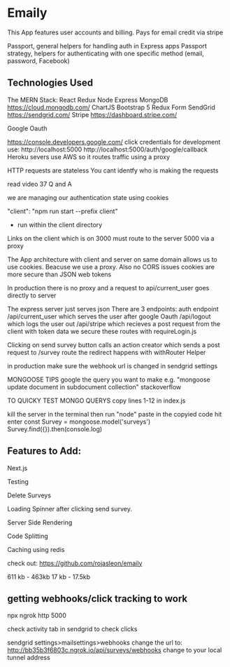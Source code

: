 # Emaily

This App features user accounts and billing.
Pays for email credit via stripe

Passport, general helpers for handling auth in Express apps
Passport strategy, helpers for authenticating with one specific
method (email, password, Facebook)

## Technologies Used

The MERN Stack:
React
Redux
Node
Express
MongoDB https://cloud.mongodb.com/
ChartJS
Bootstrap 5
Redux Form
SendGrid https://sendgrid.com/
Stripe https://dashboard.stripe.com/

Google Oauth

https://console.developers.google.com/
click credentials
for development use:
http://localhost:5000
http://localhost:5000/auth/google/callback
Heroku severs use AWS so it routes traffic using a proxy

HTTP requests are stateless
You cant identfy who is making the requests

read video 37 Q and A

we are managing our authentication state using cookies

"client": "npm run start --prefix client"

- run within the client directory

Links on the client which is on 3000 must route to the server 5000 via a proxy

The App architecture with client and server on same domain allows us to
use cookies. Beacuse we use a proxy. Also no CORS issues
cookies are more secure than JSON web tokens

In production there is no proxy and a request to api/current_user
goes directly to server

The express server just serves json
There are 3 endpoints:
auth endpoint /api/current_user which serves the user after google Oauth
/api/logout which logs the user out
/api/stripe which recieves a post request from the client with token data
we secure these routes with requireLogin.js

Clicking on send survey button calls an action creator which sends a post request
to /survey route
the redirect happens with withRouter Helper

in production make sure the webhook url is changed in sendgrid settings

MONGOOSE TIPS
google the query you want to make e.g.
"mongoose update document in subdocument collection"
stackoverflow

TO QUICKY TEST MONGO QUERYS
copy lines 1-12 in index.js

kill the server in the terminal then run "node"
paste in the copyied code hit enter
const Survey = mongoose.model('surveys')
Survey.find({}).then(console.log)

## Features to Add:

Next.js

Testing

Delete Surveys

Loading Spinner after clicking send survey.

Server Side Rendering

Code Splitting

Caching using redis

check out:
https://github.com/rojasleon/emaily

611 kb - 463kb
17 kb - 17.5kb

## getting webhooks/click tracking to work

npx ngrok http 5000

check activity tab in sendgrid to check clicks

sendgrid settings>mailsettings>webhooks
change the url to: http://bb35b3f6803c.ngrok.io/api/surveys/webhooks
change to your local tunnel address
